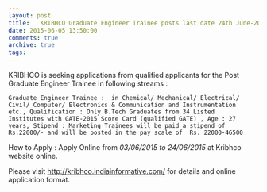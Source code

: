 ```yaml
---
layout: post
title:   KRIBHCO Graduate Engineer Trainee posts last date 24th June-2015
date: 2015-06-05 13:50:00
comments: true
archive: true
tags: 
---
```

KRIBHCO is seeking applications from qualified applicants for the Post
Graduate Engineer Trainee in following streams :

    Graduate Engineer Trainee :  in Chemical/ Mechanical/ Electrical/
    Civil/ Computer/ Electronics & Communication and Instrumentation
    etc., Qualification : Only B.Tech Graduates from 34 Listed
    Institutes with GATE-2015 Score Card (qualified GATE) , Age : 27
    years, Stipend : Marketing Trainees will be paid a stipend of
    Rs.22000/- and will be posted in the pay scale of  Rs. 22000-46500

How to Apply : Apply Online from *03/06/2015 to 24/06/2015* at Kribhco
website online. 

Please visit http://kribhco.indiainformative.com/ for details and online
application format. 
